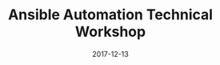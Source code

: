 ---
title: "Ansible Automation Technical Workshop"
date: "2017-12-13"
expiryDate: "2017-12-13"

event_start_date: "2017-12-13"
event_end_date: "2017-12-13"
event_start_time: "08:30 AM"
event_end_time: "03:00 PM"
event_location: "Huntsville, AL"
event_link: "https://ansibleworkshop.com/workshops/Huntsville"

event_type: "Workshop"
event_technology: "Ansible"
---